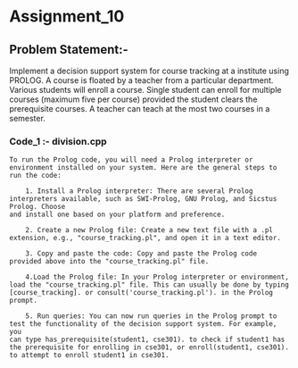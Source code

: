 
# Assignment_10

## Problem Statement:-

Implement a decision support system for course tracking at a institute using PROLOG. A 
course is floated by a teacher from a particular department. Various students will enroll a course. Single student can enroll for multiple 
courses (maximum five per course) provided the student clears the prerequisite courses. A teacher can teach at the most two courses in a semester.

### Code_1 :- division.cpp

	To run the Prolog code, you will need a Prolog interpreter or environment installed on your system. Here are the general steps to run the code:

		1. Install a Prolog interpreter: There are several Prolog interpreters available, such as SWI-Prolog, GNU Prolog, and Sicstus Prolog. Choose 
    and install one based on your platform and preference.

		2. Create a new Prolog file: Create a new text file with a .pl extension, e.g., "course_tracking.pl", and open it in a text editor.

		3. Copy and paste the code: Copy and paste the Prolog code provided above into the "course_tracking.pl" file.

		4.Load the Prolog file: In your Prolog interpreter or environment, load the "course_tracking.pl" file. This can usually be done by typing 
    [course_tracking]. or consult('course_tracking.pl'). in the Prolog prompt.

		5. Run queries: You can now run queries in the Prolog prompt to test the functionality of the decision support system. For example, you 
    can type has_prerequisite(student1, cse301). to check if student1 has the prerequisite for enrolling in cse301, or enroll(student1, cse301). 
    to attempt to enroll student1 in cse301.
		



